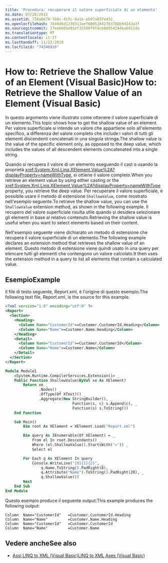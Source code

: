 ```yaml
---
title: 'Procedura: recuperare il valore superficiale di un elemento'
ms.date: 07/20/2015
ms.assetid: 730a6670-fb8c-41fc-8a1b-eb97a837e432
ms.openlocfilehash: 7449d6d1230313aef6005284270370bb9d243a3f
ms.sourcegitcommit: 17ee6605e01ef32506f8fdc686954244ba6911de
ms.translationtype: MT
ms.contentlocale: it-IT
ms.lasthandoff: 11/22/2019
ms.locfileid: "74346916"
---
```

# <a name="how-to-retrieve-the-shallow-value-of-an-element-visual-basic"></a><span data-ttu-id="c7009-102">How to: Retrieve the Shallow Value of an Element (Visual Basic)</span><span class="sxs-lookup"><span data-stu-id="c7009-102">How to: Retrieve the Shallow Value of an Element (Visual Basic)</span></span>

<span data-ttu-id="c7009-103">In questo argomento viene illustrato come ottenere il valore superficiale di un elemento.</span><span class="sxs-lookup"><span data-stu-id="c7009-103">This topic shows how to get the shallow value of an element.</span></span> <span data-ttu-id="c7009-104">Per valore superficiale si intende un valore che appartiene solo all'elemento specifico, a differenza del valore completo che include i valori di tutti gli elementi discendenti concatenati in una singola stringa.</span><span class="sxs-lookup"><span data-stu-id="c7009-104">The shallow value is the value of the specific element only, as opposed to the deep value, which includes the values of all descendent elements concatenated into a single string.</span></span>

<span data-ttu-id="c7009-105">Quando si recupera il valore di un elemento eseguendo il cast o usando la proprietà <xref:System.Xml.Linq.XElement.Value%2A?displayProperty=nameWithType>, si ottiene il valore completo.</span><span class="sxs-lookup"><span data-stu-id="c7009-105">When you retrieve an element value by using either casting or the <xref:System.Xml.Linq.XElement.Value%2A?displayProperty=nameWithType> property, you retrieve the deep value.</span></span> <span data-ttu-id="c7009-106">Per recuperare il valore superficiale, è possibile usare il metodo di estensione `ShallowValue`, come mostrato nell'esempio seguente.</span><span class="sxs-lookup"><span data-stu-id="c7009-106">To retrieve the shallow value, you can use the `ShallowValue` extension method, as shown in the following example.</span></span> <span data-ttu-id="c7009-107">Il recupero del valore superficiale risulta utile quando si desidera selezionare gli elementi in base al relativo contenuto.</span><span class="sxs-lookup"><span data-stu-id="c7009-107">Retrieving the shallow value is useful when you want to select elements based on their content.</span></span>

<span data-ttu-id="c7009-108">Nell'esempio seguente viene dichiarato un metodo di estensione che recupera il valore superficiale di un elemento.</span><span class="sxs-lookup"><span data-stu-id="c7009-108">The following example declares an extension method that retrieves the shallow value of an element.</span></span> <span data-ttu-id="c7009-109">Questo metodo di estensione viene quindi usato in una query per elencare tutti gli elementi che contengono un valore calcolato.</span><span class="sxs-lookup"><span data-stu-id="c7009-109">It then uses the extension method in a query to list all elements that contain a calculated value.</span></span>

## <a name="example"></a><span data-ttu-id="c7009-110">Esempio</span><span class="sxs-lookup"><span data-stu-id="c7009-110">Example</span></span>

<span data-ttu-id="c7009-111">Il file di testo seguente, Report.xml, è l'origine di questo esempio.</span><span class="sxs-lookup"><span data-stu-id="c7009-111">The following text file, Report.xml, is the source for this example.</span></span>

```xml
<?xml version="1.0" encoding="utf-8" ?>
<Report>
  <Section>
    <Heading>
      <Column Name="CustomerId">=Customer.CustomerId.Heading</Column>
      <Column Name="Name">=Customer.Name.Heading</Column>
    </Heading>
    <Detail>
      <Column Name="CustomerId">=Customer.CustomerId</Column>
      <Column Name="Name">=Customer.Name</Column>
    </Detail>
  </Section>
</Report>
```

```vb
Module Module1
    <System.Runtime.CompilerServices.Extension()> _
    Public Function ShallowValue(ByVal xe As XElement)
        Return xe _
               .Nodes() _
               .OfType(Of XText)() _
               .Aggregate(New StringBuilder(), _
                              Function(s, c) s.Append(c), _
                              Function(s) s.ToString())
    End Function

    Sub Main()
        Dim root As XElement = XElement.Load("Report.xml")

        Dim query As IEnumerable(Of XElement) = _
            From el In root.Descendants() _
            Where (el.ShallowValue().StartsWith("=")) _
            Select el

        For Each q As XElement In query
            Console.WriteLine("{0}{1}{2}", _
                q.Name.ToString().PadRight(8), _
                q.Attribute("Name").ToString().PadRight(20), _
                q.ShallowValue())
        Next
    End Sub
End Module
```

<span data-ttu-id="c7009-112">Questo esempio produce il seguente output:</span><span class="sxs-lookup"><span data-stu-id="c7009-112">This example produces the following output:</span></span>

```console
Column  Name="CustomerId"   =Customer.CustomerId.Heading
Column  Name="Name"         =Customer.Name.Heading
Column  Name="CustomerId"   =Customer.CustomerId
Column  Name="Name"         =Customer.Name
```

## <a name="see-also"></a><span data-ttu-id="c7009-113">Vedere anche</span><span class="sxs-lookup"><span data-stu-id="c7009-113">See also</span></span>

- [<span data-ttu-id="c7009-114">Assi LINQ to XML (Visual Basic)</span><span class="sxs-lookup"><span data-stu-id="c7009-114">LINQ to XML Axes (Visual Basic)</span></span>](../../../../visual-basic/programming-guide/concepts/linq/linq-to-xml-axes.md)
